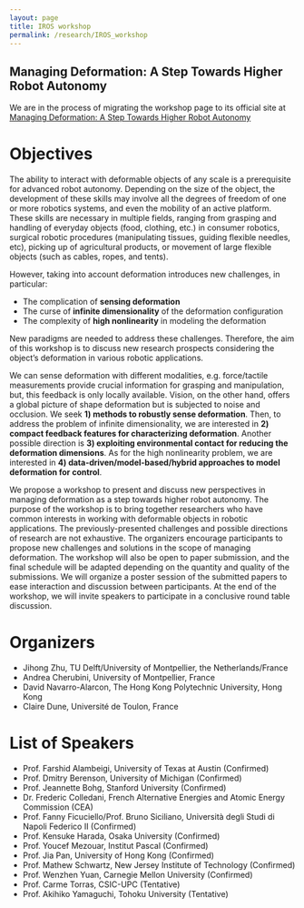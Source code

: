 ```yaml
---
layout: page
title: IROS workshop
permalink: /research/IROS_workshop
---
```


## Managing Deformation: A Step Towards Higher Robot Autonomy
We are in the process of migrating the workshop page to its official site at [Managing Deformation: A Step Towards Higher Robot Autonomy](https://www.lirmm.fr/recherche/equipes/idh/DefWorkshop)

# Objectives
The ability to interact with deformable objects of any scale is a prerequisite for advanced robot autonomy. Depending on the size of the object, the development of these skills may involve all the degrees of freedom of one or more robotics systems, and even the mobility of an active platform. These skills are necessary in multiple fields, ranging from grasping and handling of everyday objects (food, clothing, etc.) in consumer robotics, surgical robotic procedures (manipulating tissues, guiding flexible needles, etc), picking up of agricultural products, or movement of large flexible objects (such as cables, ropes, and tents).

However, taking into account deformation introduces new challenges, in particular:
- The complication of **sensing deformation**
- The curse of **infinite dimensionality** of the deformation configuration
- The complexity of **high nonlinearity** in modeling the deformation

New paradigms are needed to address these challenges. Therefore, the aim of this workshop is to discuss new research prospects considering the object’s deformation in various robotic applications.

We can sense deformation with different modalities, e.g. force/tactile measurements provide crucial information for grasping and manipulation, but, this feedback is only locally available. Vision, on the other hand, offers a global picture of shape deformation but is subjected to noise and occlusion. We seek **1) methods to robustly sense deformation**. Then, to address the problem of infinite dimensionality, we are interested in **2) compact feedback features for characterizing deformation**. Another possible direction is **3) exploiting environmental contact for reducing the deformation dimensions**. As for the high nonlinearity problem, we are interested in **4) data-driven/model-based/hybrid approaches to model deformation for control**.

We propose a workshop to present and discuss new perspectives in managing deformation as a step towards higher robot autonomy. The purpose of the workshop is to bring together researchers who have common interests in working with deformable objects in robotic applications. The previously-presented challenges and possible directions of research are not exhaustive. The organizers encourage participants to propose new challenges and solutions in the scope of managing deformation. The workshop will also be open to paper submission, and the final schedule will be adapted depending on the quantity and quality of the submissions. We will organize a poster session of the submitted papers to ease interaction and discussion between participants. At the end of the workshop, we will invite speakers to participate in a conclusive round table discussion.

# Organizers
- Jihong Zhu, TU Delft/University of Montpellier, the Netherlands/France
- Andrea Cherubini, University of Montpellier, France
- David Navarro-Alarcon, The Hong Kong Polytechnic University, Hong Kong
- Claire Dune, Université de Toulon, France

# List of Speakers
- Prof. Farshid Alambeigi, University of Texas at Austin (Confirmed)
- Prof. Dmitry Berenson, University of Michigan (Confirmed)
- Prof. Jeannette Bohg, Stanford University (Confirmed)
- Dr. Frederic Colledani, French Alternative Energies and Atomic Energy Commission (CEA)
- Prof. Fanny Ficuciello/Prof. Bruno Siciliano, Università degli Studi di Napoli Federico II (Confirmed)
- Prof. Kensuke Harada, Osaka University (Confirmed)
- Prof. Youcef Mezouar, Institut Pascal (Confirmed)
- Prof. Jia Pan, University of Hong Kong (Confirmed)
- Prof. Mathew Schwartz, New Jersey Institute of Technology (Confirmed)
- Prof. Wenzhen Yuan, Carnegie Mellon University (Confirmed)
- Prof. Carme Torras, CSIC-UPC (Tentative)
- Prof. Akihiko Yamaguchi, Tohoku University (Tentative)

